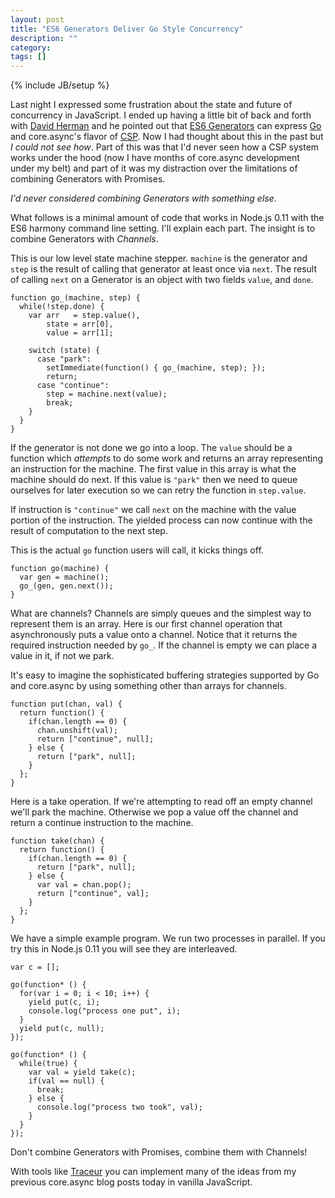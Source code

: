 ```yaml
---
layout: post
title: "ES6 Generators Deliver Go Style Concurrency"
description: ""
category: 
tags: []
---
```

{% include JB/setup %}

Last night I expressed some frustration about the state and future of
concurrency in JavaScript. I ended up having a little bit of back and
forth with [David Herman](https://twitter.com/littlecalculist) and he
pointed out that [ES6 Generators](http://wiki.ecmascript.org/doku.php?id=harmony:generators) can express [Go](http://golang.org/)
and core.async's flavor of
[CSP](http://en.wikipedia.org/wiki/Communicating_sequential_processes). Now
I had thought about this in the past but *I could not see how*. Part
of this was that I'd never seen how a CSP system works under the hood
(now I have months of core.async development under my belt)
and part of it was my distraction over the limitations of combining
Generators with Promises.

*I'd never considered combining Generators with something else*.

What follows is a minimal amount of code that works in Node.js 0.11
with the ES6 harmony command line setting. I'll explain
each part. The insight is to combine Generators with *Channels*.

This is our low level state machine stepper. `machine` is the
generator and `step` is the result of calling that generator at least
once via `next`. The result of calling `next` on a Generator is an
object with two fields `value`, and `done`.

```
function go_(machine, step) {
  while(!step.done) {
    var arr   = step.value(),
        state = arr[0],
        value = arr[1];

    switch (state) {
      case "park":
        setImmediate(function() { go_(machine, step); });
        return;
      case "continue":
        step = machine.next(value);
        break;
    }
  }
}
```

If the generator is not done we go into a loop. The `value` should be
a function which *attempts* to do some work and returns an array
representing an instruction for the machine. The first value in this
array is what the machine should do next. If this value is `"park"`
then we need to queue ourselves for later execution so we can retry
the function in `step.value`.

If instruction is `"continue"` we call `next` on the machine with the value
portion of the instruction. The yielded process can now continue with the
result of computation to the next step.

This is the actual `go` function users will call, it kicks things off.

```
function go(machine) {
  var gen = machine();
  go_(gen, gen.next());
}
```

What are channels? Channels are simply queues and the simplest way to
represent them is an array. Here is our first channel operation
that asynchronously puts a value onto a channel. Notice that it returns
the required instruction needed by `go_`. If the channel is empty we
can place a value in it, if not we park.

It's easy to imagine the sophisticated buffering strategies supported
by Go and core.async by using something other than arrays for channels.

```
function put(chan, val) {
  return function() {
    if(chan.length == 0) {
      chan.unshift(val);
      return ["continue", null];
    } else {
      return ["park", null];
    }
  };
}
```

Here is a take operation. If we're attempting to read off an empty
channel we'll park the machine. Otherwise we pop a value off the
channel and return a continue instruction to the machine.

```
function take(chan) {
  return function() {
    if(chan.length == 0) {
      return ["park", null];
    } else {
      var val = chan.pop();
      return ["continue", val];
    }
  };
}
```

We have a simple example program. We run two processes in parallel. If
you try this in Node.js 0.11 you will see they are interleaved.

```
var c = [];

go(function* () {
  for(var i = 0; i < 10; i++) {
    yield put(c, i);
    console.log("process one put", i);
  }
  yield put(c, null);
});
    
go(function* () {
  while(true) {
    var val = yield take(c);
    if(val == null) {
      break;
    } else {
      console.log("process two took", val);
    }
  }
});
```

Don't combine Generators with Promises, combine them with Channels!

With tools like [Traceur](http://github.com/google/traceur-compiler)
you can implement many of the ideas from my previous core.async blog
posts today in vanilla JavaScript.
